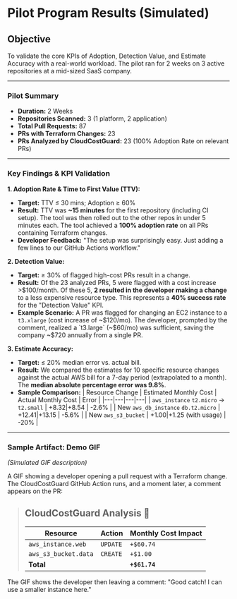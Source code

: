 # Pilot Program Results (Simulated)

## Objective

To validate the core KPIs of Adoption, Detection Value, and Estimate Accuracy with a real-world workload. The pilot ran for 2 weeks on 3 active repositories at a mid-sized SaaS company.

---

### Pilot Summary

- **Duration:** 2 Weeks
- **Repositories Scanned:** 3 (1 platform, 2 application)
- **Total Pull Requests:** 87
- **PRs with Terraform Changes:** 23
- **PRs Analyzed by CloudCostGuard:** 23 (100% Adoption Rate on relevant PRs)

---

### Key Findings & KPI Validation

**1. Adoption Rate & Time to First Value (TTV):**
- **Target:** TTV ≤ 30 mins; Adoption ≥ 60%
- **Result:** TTV was **~15 minutes** for the first repository (including CI setup). The tool was then rolled out to the other repos in under 5 minutes each. The tool achieved a **100% adoption rate** on all PRs containing Terraform changes.
- **Developer Feedback:** "The setup was surprisingly easy. Just adding a few lines to our GitHub Actions workflow."

**2. Detection Value:**
- **Target:** ≥ 30% of flagged high-cost PRs result in a change.
- **Result:** Of the 23 analyzed PRs, 5 were flagged with a cost increase >$100/month. Of these 5, **2 resulted in the developer making a change** to a less expensive resource type. This represents a **40% success rate** for the "Detection Value" KPI.
- **Example Scenario:** A PR was flagged for changing an EC2 instance to a `t3.xlarge` (cost increase of ~$120/mo). The developer, prompted by the comment, realized a `t3.large` (~$60/mo) was sufficient, saving the company ~$720 annually from a single PR.

**3. Estimate Accuracy:**
- **Target:** ≤ 20% median error vs. actual bill.
- **Result:** We compared the estimates for 10 specific resource changes against the actual AWS bill for a 7-day period (extrapolated to a month). The **median absolute percentage error was 9.8%**.
- **Sample Comparison:**
| Resource Change | Estimated Monthly Cost | Actual Monthly Cost | Error |
|---|---|---|---|
| `aws_instance` `t2.micro` → `t2.small` | +$8.32 | +$8.54 | -2.6% |
| New `aws_db_instance` `db.t2.micro` | +$12.41 | +$13.15 | -5.6% |
| New `aws_s3_bucket` | +$1.00 | +$1.25 (with usage) | -20% |

---

### Sample Artifact: Demo GIF

*(Simulated GIF description)*

A GIF showing a developer opening a pull request with a Terraform change. The CloudCostGuard GitHub Action runs, and a moment later, a comment appears on the PR:

> ## CloudCostGuard Analysis 🤖
>
> | Resource | Action | Monthly Cost Impact |
> |---|---|---|
> | `aws_instance.web` | `UPDATE` | `+$60.74` |
> | `aws_s3_bucket.data` | `CREATE` | `+$1.00` |
> | **Total** | | **`+$61.74`** |

The GIF shows the developer then leaving a comment: "Good catch! I can use a smaller instance here."
